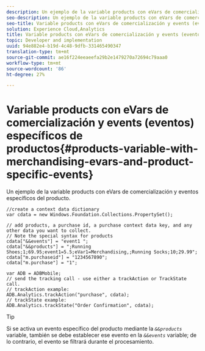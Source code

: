 ```yaml
---
description: Un ejemplo de la variable products con eVars de comercialización y eventos específicos del producto.
seo-description: Un ejemplo de la variable products con eVars de comercialización y eventos específicos del producto.
seo-title: Variable products con eVars de comercialización y events (eventos) específicos de productos
solution: Experience Cloud,Analytics
title: Variable products con eVars de comercialización y events (eventos) específicos de productos
topic: Developer and implementation
uuid: 94e882e4-b19d-4c48-9dfb-331465490347
translation-type: tm+mt
source-git-commit: ae16f224eeaeefa29b2e1479270a72694c79aaa0
workflow-type: tm+mt
source-wordcount: '86'
ht-degree: 27%

---
```



# Variable products con eVars de comercialización y events (eventos) específicos de productos{#products-variable-with-merchandising-evars-and-product-specific-events}

Un ejemplo de la variable products con eVars de comercialización y eventos específicos del producto.

```
//create a context data dictionary 
var cdata = new Windows.Foundation.Collections.PropertySet(); 
  
// add products, a purchase id, a purchase context data key, and any other data you want to collect. 
// Note the special syntax for products 
cdata["&&events"] = "event1 "; 
cdata["&&products"] = ";Running Shoes;1;69.95;event1=5.5;eVar1=Merchandising,;Running Socks;10;29.99"; 
cdata["m.purchaseid"] = "1234567890"; 
cdata["m.purchase"] = "1"; 
  
var ADB = ADBMobile; 
// send the tracking call - use either a trackAction or TrackState call. 
// trackAction example: 
ADB.Analytics.trackAction("purchase", cdata); 
// trackState example: 
ADB.Analytics.trackState("Order Confirmation", cdata);
```

>[!TIP]
>
>Si se activa un evento específico del producto mediante la *`&&products`* variable, también se debe establecer ese evento en la *`&&events`* variable; de lo contrario, el evento se filtrará durante el procesamiento.

